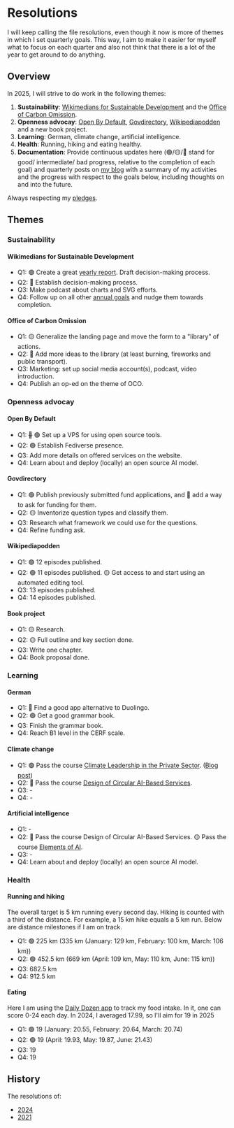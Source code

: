 # Resolutions

I will keep calling the file resolutions, even though it now is more of themes in which I set quarterly goals.
This way, I aim to make it easier for myself what to focus on each quarter and also not think that there is a lot of the year to get around to do anything.

## Overview

In 2025, I will strive to do work in the following themes:

1. **Sustainability**: [Wikimedians for Sustainable Development](https://meta.wikimedia.org/wiki/Wikimedians_for_Sustainable_Development) and the [Office of Carbon Omission](https://carbonomission.org/).
1. **Openness advocay**: [Open By Default](https://openbydefault.se), [Govdirectory](https://govdirectory.org), [Wikipediapodden](https://wikipediapodden.se) and a new book project.
1. **Learning**: German, climate change, artificial intelligence.
1. **Health**: Running, hiking and eating healthy.
1. **Documentation**: Provide continuous updates here (🟢/🟡/🔴 stand for good/ intermediate/ bad progress, relative to the completion of each goal) and quarterly posts on [my blog](https://ainali.com) with a summary of my activities and the progress with respect to the goals below, including thoughts on and into the future.

Always respecting my [pledges](https://github.com/Ainali/pledges).

## Themes

### Sustainability

#### Wikimedians for Sustainable Development

* Q1: 🟢 Create a great [yearly report](https://meta.wikimedia.org/wiki/Wikimedians_for_Sustainable_Development/Reports/2024). Draft decision-making process.
* Q2: 🔴 Establish decision-making process.
* Q3: Make podcast about charts and SVG efforts.
* Q4: Follow up on all other [annual goals](https://meta.wikimedia.org/wiki/Wikimedians_for_Sustainable_Development/Annual_plan_2025) and nudge them towards completion.

#### Office of Carbon Omission

* Q1: 🟡 Generalize the landing page and move the form to a "library" of actions.
* Q2: 🔴 Add more ideas to the library (at least burning, fireworks and public transport).
* Q3: Marketing: set up social media account(s), podcast, video introduction.
* Q4: Publish an op-ed on the theme of OCO.

### Openness advocay

#### Open By Default

* Q1: ~~🔴~~ 🟢 Set up a VPS for using open source tools.
* Q2: 🟢 Establish Fediverse presence.
* Q3: Add more details on offered services on the website.
* Q4: Learn about and deploy (locally) an open source AI model.

#### Govdirectory

* Q1: 🟢 Publish previously submitted fund applications, and 🔴 add a way to ask for funding for them.
* Q2: 🟡 Inventorize question types and classify them.
* Q3: Research what framework we could use for the questions.
* Q4: Refine funding ask.

#### Wikipediapodden

* Q1: 🟢 12 episodes published.
* Q2: 🟢 11 episodes published. 🟡 Get access to and start using an automated editing tool.
* Q3: 13 episodes published.
* Q4: 14 episodes published.

#### Book project

* Q1: 🟡 Research.
* Q2: 🟡 Full outline and key section done.
* Q3: Write one chapter.
* Q4: Book proposal done.

### Learning

#### German

* Q1: 🔴 Find a good app alternative to Duolingo.
* Q2: 🟢 Get a good grammar book.
* Q3: Finish the grammar book.
* Q4: Reach B1 level in the CERF scale.

#### Climate change

* Q1: 🟢 Pass the course [Climate Leadership in the Private Sector](https://www.uu.se/en/study/course?query=1GV303). ([Blog post](https://ainali.com/2025/course-in-climate-leadership-in-the-private-sector/))
* Q2: 🔴 Pass the course [Design of Circular AI-Based Services](https://www.hh.se/english/education/courses/design-of-circular-ai-based-services.html).
* Q3: -
* Q4: -

#### Artificial intelligence

* Q1: -
* Q2: 🔴 Pass the course Design of Circular AI-Based Services. 🟡 Pass the course [Elements of AI](https://liu.se/utbildning/kurs/ete318).
* Q3: -
* Q4: Learn about and deploy (locally) an open source AI model.

### Health

#### Running and hiking

The overall target is 5 km running every second day.
Hiking is counted with a third of the distance.
For example, a 15 km hike equals a 5 km run.
Below are distance milestones if I am on track.

* Q1: 🟢 225 km (335 km (January: 129 km, February: 100 km, March: 106 km))
* Q2: 🟢 452.5 km (669 km (April: 109 km, May: 110 km, June: 115 km))
* Q3: 682.5 km
* Q4: 912.5 km

#### Eating

Here I am using the [Daily Dozen app](https://play.google.com/store/apps/details?id=org.nutritionfacts.dailydozen) to track my food intake.
In it, one can score 0-24 each day.
In 2024, I averaged 17.99, so I'll aim for 19 in 2025

* Q1: 🟢 19 (January: 20.55, February: 20.64, March: 20.74)
* Q2: 🟢 19 (April: 19.93, May: 19.87, June: 21.43)
* Q3: 19
* Q4: 19

## History

The resolutions of:

* [2024](2024.md)
* [2021](2021.md)

